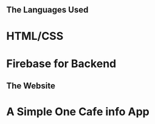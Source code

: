 ## The Languages Used

# HTML/CSS
# Firebase for Backend

## The Website

# A Simple One Cafe info App